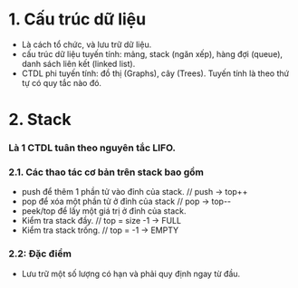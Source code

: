 # 1. Cấu trúc dữ liệu

- Là cách tổ chức, và lưu trữ dữ liệu.
- cấu trúc dữ liệu tuyến tính: mảng, stack (ngăn xếp), hàng đợi (queue), danh sách liên kết (linked list).
- CTDL phi tuyến tính: đồ thị (Graphs), cây (Trees).
Tuyến tính là theo thứ tự có quy tắc nào đó.

# 2. Stack
### Là 1 CTDL tuân theo nguyên tắc LIFO.

### 2.1. Các thao tác cơ bản trên stack bao gồm

- push để thêm 1 phần tử vào đỉnh của stack.  // push -> top++
- pop để xóa một phần tử ở đỉnh của stack     // pop  -> top--
- peek/top để lấy một giá trị ở đỉnh của stack.
- Kiểm tra stack đầy.  // top = size -1 -> FULL
- Kiểm tra stack trống. // top = -1 -> EMPTY

### 2.2: Đặc điểm
- Lưu trữ một số lượng có hạn và phải quy định ngay từ đầu.


